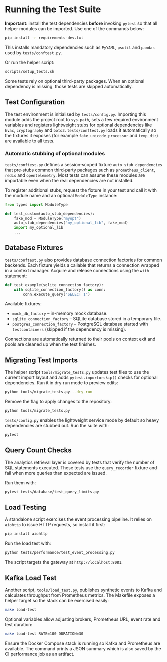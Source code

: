 # Running the Test Suite

**Important**: install the test dependencies **before** invoking `pytest` so that
all helper modules can be imported. Use one of the commands below:

```bash
pip install -r requirements-dev.txt
```

This installs mandatory dependencies such as `PyYAML`, `psutil` and `pandas`
used by `tests/conftest.py`.

Or run the helper script:

```bash
scripts/setup_tests.sh
```

Some tests rely on optional third-party packages. When an optional dependency is missing, those tests are skipped automatically.

## Test Configuration

The test environment is initialised by `tests/config.py`. Importing this module
adds the project root to `sys.path`, sets a few required environment variables
and registers lightweight stubs for optional dependencies like `hvac`,
`cryptography` and `boto3`. `tests/conftest.py` loads it automatically so the
fixtures it exposes (for example `fake_unicode_processor` and `temp_dir`) are
available to all tests.

### Automatic stubbing of optional modules

`tests/conftest.py` defines a session‑scoped fixture
`auto_stub_dependencies` that pre‑stubs common third‑party packages such as
`prometheus_client`, `redis` and `opentelemetry`.  Most tests can assume these
modules are importable even when the real dependencies are not installed.

To register additional stubs, request the fixture in your test and call it with
the module name and an optional `ModuleType` instance:

```python
from types import ModuleType

def test_custom(auto_stub_dependencies):
    fake_mod = ModuleType("myopt")
    auto_stub_dependencies("my_optional_lib", fake_mod)
    import my_optional_lib
    ...
```

## Database Fixtures

`tests/conftest.py` also provides database connection factories for common
backends. Each fixture yields a callable that returns a connection wrapped in a
context manager. Acquire and release connections using the `with` statement:

```python
def test_example(sqlite_connection_factory):
    with sqlite_connection_factory() as conn:
        conn.execute_query("SELECT 1")
```

Available fixtures:

* `mock_db_factory` – in-memory mock database.
* `sqlite_connection_factory` – SQLite database stored in a temporary file.
* `postgres_connection_factory` – PostgreSQL database started with
  `testcontainers` (skipped if the dependency is missing).

Connections are automatically returned to their pools on context exit and pools
are cleaned up when the test finishes.

## Migrating Test Imports

The helper script `tools/migrate_tests.py` updates test files to use the
current import layout and adds `pytest.importorskip()` checks for optional
dependencies. Run it in dry‑run mode to preview edits:

```bash
python tools/migrate_tests.py --dry-run
```

Remove the flag to apply changes to the repository:

```bash
python tools/migrate_tests.py
```

`tests/config.py` enables the lightweight service mode by default so heavy
dependencies are stubbed out. Run the suite with:

```bash
pytest
```

## Query Count Checks

The analytics retrieval layer is covered by tests that verify the number of SQL
statements executed. These tests use the `query_recorder` fixture and fail when
more queries than expected are issued.

Run them with:

```bash
pytest tests/database/test_query_limits.py
```

## Load Testing

A standalone script exercises the event processing pipeline. It relies on
`aiohttp` to issue HTTP requests, so install it first:

```bash
pip install aiohttp
```

Run the load test with:

```bash
python tests/performance/test_event_processing.py
```

The script targets the gateway at `http://localhost:8081`.

## Kafka Load Test

Another script, `tools/load_test.py`, publishes synthetic events to Kafka and
calculates throughput from Prometheus metrics. The Makefile exposes a helper
target so the stack can be exercised easily:

```bash
make load-test
```

Optional variables allow adjusting brokers, Prometheus URL, event rate and test
duration:

```bash
make load-test RATE=100 DURATION=30
```

Ensure the Docker Compose stack is running so Kafka and Prometheus are
available. The command prints a JSON summary which is also saved by the CI
performance job as an artifact.
